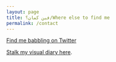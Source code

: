 ```yaml
---
layout: page
title: فين كمان؟/Where else to find me
permalink: /contact
---
```


 [Find me babbling on Twitter](https://twitter.com/kintsu9i)
 
 [Stalk my visual diary here](https://www.instagram.com/kintsu9ii/).
